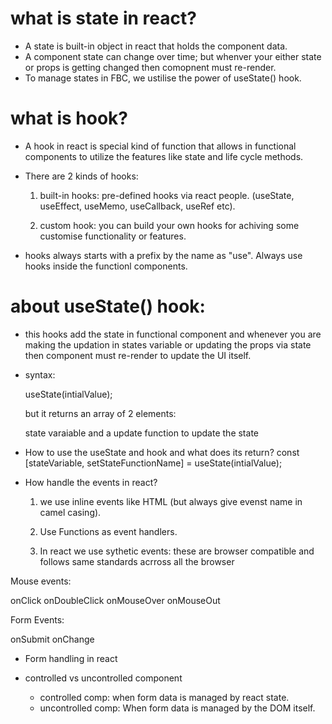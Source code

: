 # what is state in react?

- A state is built-in object in react that holds the component data.
- A component state can change over time; but whenver your either state or props is getting changed then comopnent must re-render.
- To manage states in FBC, we ustilise the power of useState() hook.

# what is hook?

- A hook in react is special kind of function that allows in functional components to utilize the features like state and life cycle methods.

- There are 2 kinds of hooks:

  1.  built-in hooks: pre-defined hooks via react people. (useState, useEffect, useMemo, useCallback, useRef etc).

  2.  custom hook: you can build your own hooks for achiving some customise functionality or features.

- hooks always starts with a prefix by the name as "use". Always use hooks inside the functionl components.

# about useState() hook:

- this hooks add the state in functional component and whenever you are making the updation in states variable or updating the props via state then component must re-render to update the UI itself.

- syntax:

  useState(intialValue);

  but it returns an array of 2 elements:

  state varaiable and a update function to update the state

- How to use the useState and hook and what does its return?
  const [stateVariable, setStateFunctionName] = useState(intialValue);

- How handle the events in react?

  1.  we use inline events like HTML (but always give evenst name in camel casing).

  2.  Use Functions as event handlers.

  3.  In react we use sythetic events: these are browser compatible and follows same standards acrross all the browser

Mouse events:

onClick
onDoubleClick
onMouseOver
onMouseOut

Form Events:

onSubmit
onChange

- Form handling in react

- controlled vs uncontrolled component

  - controlled comp: when form data is managed by react state.
  - uncontrolled comp: When form data is managed by the DOM itself.
